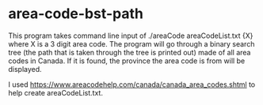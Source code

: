# area-code-bst-path
This program takes command line input of ./areaCode areaCodeList.txt {X} where
X is a 3 digit area code. The program will go through a binary search tree (the
path that is taken through the tree is printed out) made of all area codes in 
Canada. If it is found, the province the area code is from will be displayed.

I used https://www.areacodehelp.com/canada/canada_area_codes.shtml to help 
create areaCodeList.txt.

